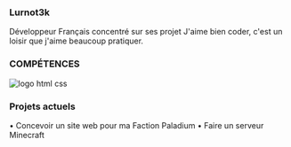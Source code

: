 ### **Lurnot3k**

Développeur Français concentré sur ses projet
J'aime bien coder, c'est un loisir que j'aime beaucoup pratiquer.

### **COMPÉTENCES**

![logo html css](https://byfeel.info/wp-content/uploads/2015/02/css-html2-e1517475681211.png)

### **Projets actuels**

• Concevoir un site web pour ma Faction Paladium
• Faire un serveur Minecraft 
